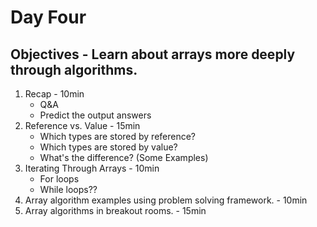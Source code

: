 # Day Four
## Objectives - Learn about arrays more deeply through algorithms.
1. Recap - 10min
    - Q&A
    - Predict the output answers
2. Reference vs. Value - 15min
    - Which types are stored by reference?
    - Which types are stored by value?
    - What's the difference? (Some Examples)
3. Iterating Through Arrays - 10min
    - For loops
    - While loops??
4. Array algorithm examples using problem solving framework. - 10min
5. Array algorithms in breakout rooms. - 15min